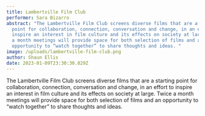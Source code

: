 ```yaml
---
title: Lambertville Film Club
performer: Sara Bizarro
abstract: "The Lambertville Film Club screens diverse films that are a starting
  point for collaboration, connection, conversation and change, in an effort to
  inspire an interest in film culture and its effects on society at large. Twice
  a month meetings will provide space for both selection of films and an
  opportunity to “watch together” to share thoughts and ideas. "
image: /uploads/lambertville-film-club.png
author: Shaun Ellis
date: 2023-01-09T23:30:30.829Z
---
```

The Lambertville Film Club screens diverse films that are a starting point for collaboration, connection, conversation and change, in an effort to inspire an interest in film culture and its effects on society at large. Twice a month meetings will provide space for both selection of films and an opportunity to “watch together” to share thoughts and ideas.